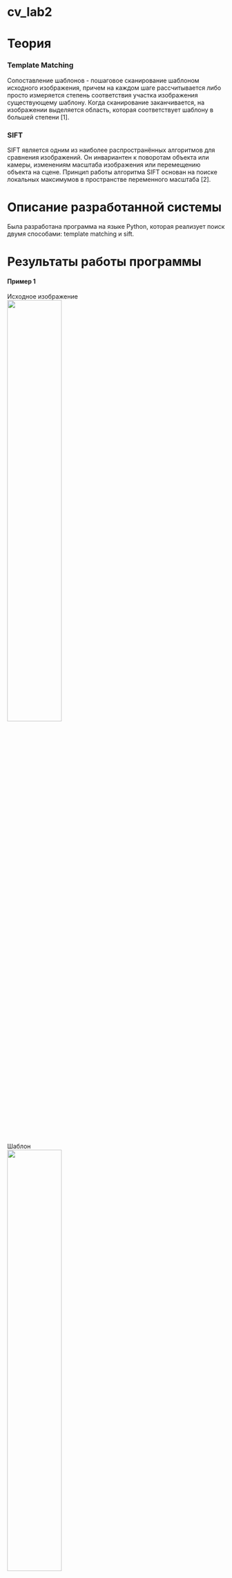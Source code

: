 # cv_lab2
# Теория
### Template Matching
Сопоставление шаблонов - пошаговое сканирование шаблоном исходного изображения, причем на каждом шаге рассчитывается либо просто измеряется степень соответствия участка изображения существующему шаблону. Когда сканирование заканчивается, на изображении выделяется область, которая соответствует шаблону в большей степени [1].

### SIFT
SIFT является одним из наиболее распространённых алгоритмов для сравнения
изображений. Он инвариантен к поворотам объекта или камеры, изменениям масштаба
изображения или перемещению объекта на сцене.
Принцип работы алгоритма SIFT основан на поиске локальных максимумов в пространстве переменного масштаба [2].

# Описание разработанной системы
Была разработана программа на языке Python, которая реализует поиск двумя способами: template matching и sift.

# Результаты работы программы
#### Пример 1
Исходное изображение  
<img src="data/src1.jpg" width=50% height=50%>   
Шаблон  
<img src="data/temp1.jpg" width=50% height=50%>   
Результаты Template matching  
<img src="template_matching/src1_template_match.jpg" width=50% height=50%>  
Результаты SIFT в виде точек  
<img src="sift_lines/src1_sift_lines.jpg" width=70% height=70%>  
Результаты SIFT в виде прямоугольника  
<img src="sift_rect/src1_sift_lines.jpg" width=70% height=70%>

#### Пример 2
Исходное изображение  
<img src="data/src2.jpg" width=50% height=50%>   
Шаблон  
<img src="data/temp2.jpg" width=50% height=50%>   
Результаты Template matching  
<img src="template_matching/src2_template_match.jpg" width=50% height=50%>  
Результаты SIFT в виде точек  
<img src="sift_lines/src2_sift_lines.jpg" width=70% height=70%>  
Результаты SIFT в виде прямоугольника  
<img src="sift_rect/src2_sift_lines.jpg" width=70% height=70%>

#### Пример 3
Исходное изображение  
<img src="data/src3.jpg" width=50% height=50%>   
Шаблон  
<img src="data/temp3.jpg" width=50% height=50%>   
Результаты Template matching  
<img src="template_matching/src3_template_match.jpg" width=50% height=50%>  
Результаты SIFT в виде точек  
<img src="sift_lines/src3_sift_lines.jpg" width=70% height=70%>  
Результаты SIFT в виде прямоугольника  
<img src="sift_rect/src3_sift_lines.jpg" width=70% height=70%>

#### Пример 4
Исходное изображение  
<img src="data/src4.jpg" width=50% height=50%>   
Шаблон  
<img src="data/temp4.jpg" width=50% height=50%>   
Результаты Template matching  
<img src="template_matching/src4_template_match.jpg" width=50% height=50%>  
Результаты SIFT в виде точек  
<img src="sift_lines/src4_sift_lines.jpg" width=70% height=70%>  
Результаты SIFT в виде прямоугольника  
<img src="sift_rect/src4_sift_lines.jpg" width=70% height=70%>

#### Пример 5
Исходное изображение  
<img src="data/src5.jpg" width=50% height=50%>   
Шаблон  
<img src="data/temp5.jpg" width=50% height=50%>   
Результаты Template matching  
<img src="template_matching/src5_template_match.jpg" width=50% height=50%>  
Результаты SIFT в виде точек  
<img src="sift_lines/src5_sift_lines.jpg" width=70% height=70%>  
Результаты SIFT в виде прямоугольника  
<img src="sift_rect/src5_sift_lines.jpg" width=70% height=70%>

#### Пример 6
Исходное изображение  
<img src="data/src6.jpg" width=50% height=50%>   
Шаблон  
<img src="data/temp6.jpg" width=50% height=50%>   
Результаты Template matching  
Сходства не нашел.  
Результаты SIFT в виде точек  
<img src="sift_lines/src6_sift_lines.jpg" width=70% height=70%>  
Результаты SIFT в виде прямоугольника  
<img src="sift_rect/src6_sift_lines.jpg" width=70% height=70%>

#### Пример 7
Исходное изображение  
<img src="data/src7.jpg" width=50% height=50%>   
Шаблон  
<img src="data/temp7.jpg" width=50% height=50%>   
Результаты Template matching  
<img src="template_matching/src7_template_match.jpg" width=50% height=50%>  
Результаты SIFT в виде точек  
<img src="sift_lines/src7_sift_lines.jpg" width=70% height=70%>  
Результаты SIFT в виде прямоугольника  
<img src="sift_rect/src7_sift_lines.jpg" width=70% height=70%>

#### Пример 8
Исходное изображение  
<img src="data/src8.jpg" width=50% height=50%>   
Шаблон  
<img src="data/temp8.jpg" width=50% height=50%>   
Результаты Template matching  
<img src="template_matching/src8_template_match.jpg" width=50% height=50%>  
Результаты SIFT в виде точек  
<img src="sift_lines/src8_sift_lines.jpg" width=70% height=70%>  
Результаты SIFT в виде прямоугольника  
<img src="sift_rect/src8_sift_lines.jpg" width=70% height=70%>

#### Пример 9
Исходное изображение  
<img src="data/src9.jpg" width=50% height=50%>   
Шаблон  
<img src="data/temp9.jpg" width=50% height=50%>   
Результаты Template matching  
<img src="template_matching/src9_template_match.jpg" width=50% height=50%>  
Результаты SIFT в виде точек  
<img src="sift_lines/src9_sift_lines.jpg" width=70% height=70%>  
Результаты SIFT в виде прямоугольника  
<img src="sift_rect/src9_sift_lines.jpg" width=70% height=70%>

#### Пример 10
Исходное изображение  
<img src="data/src10.jpg" width=50% height=50%>   
Шаблон  
<img src="data/temp10.jpg" width=50% height=50%>   
Результаты Template matching  
<img src="template_matching/src10_template_match.jpg" width=50% height=50%>  
Результаты SIFT в виде точек  
<img src="sift_lines/src10_sift_lines.jpg" width=70% height=70%>  
Результаты SIFT в виде прямоугольника  
<img src="sift_rect/src10_sift_lines.jpg" width=70% height=70%>

# Выводы по работе
В результате работы программы можно сделать вывод, что SIFT лучше работает при изменении ракурса/масштаба/положения искомого объекта. Его недостатком является большие требования к вычислительным ресурсам.

# Использованные источники
[1] https://otus.ru/nest/post/2478/
[2] https://bstudy.net/857771/tehnika/algoritm_sift
